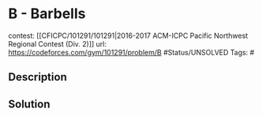 # B - Barbells

contest: [[CFICPC/101291/101291|2016-2017 ACM-ICPC Pacific Northwest Regional Contest (Div. 2)]]
url: https://codeforces.com/gym/101291/problem/B
#Status/UNSOLVED
Tags: #

## Description

## Solution

